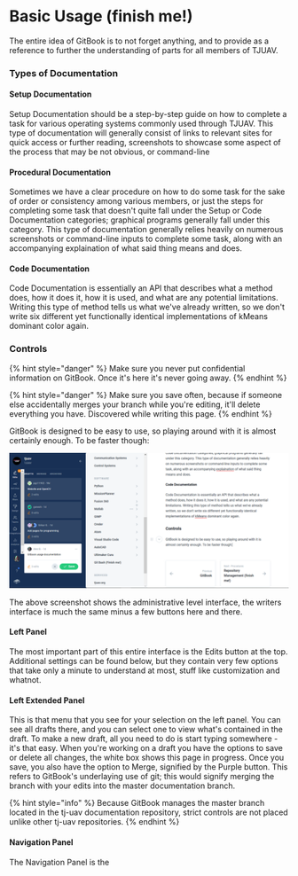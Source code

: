 # Basic Usage \(finish me!\)

The entire idea of GitBook is to not forget anything, and to provide as a reference to further the understanding of parts for all members of TJUAV.

### Types of Documentation

#### Setup Documentation

Setup Documentation should be a step-by-step guide on how to complete a task for various operating systems commonly used through TJUAV. This type of documentation will generally consist of links to relevant sites for quick access or further reading, screenshots to showcase some aspect of the process that may be not obvious, or command-line 

#### Procedural Documentation

Sometimes we have a clear procedure on how to do some task for the sake of order or consistency among various members, or just the steps for completing some task that doesn't quite fall under the Setup or Code Documentation categories; graphical programs generally fall under this category. This type of documentation generally relies heavily on numerous screenshots or command-line inputs to complete some task, along with an accompanying explaination of what said thing means and does.

#### Code Documentation

Code Documentation is essentially an API that describes what a method does, how it does it, how it is used, and what are any potential limitations. Writing this type of method tells us what we've already written, so we don't write six different yet functionally identical implementations of kMeans dominant color again.

### Controls

{% hint style="danger" %}
Make sure you never put confidential information on GitBook. Once it's here it's never going away.
{% endhint %}

{% hint style="danger" %}
Make sure you save often, because if someone else accidentally merges your branch while you're editing, it'll delete everything you have. Discovered while writing this page.
{% endhint %}

GitBook is designed to be easy to use, so playing around with it is almost certainly enough. To be faster though:

![Self-referential screenshot of interface](../../.gitbook/assets/gitbookdoc.PNG)

The above screenshot shows the administrative level interface, the writers interface is much the same minus a few buttons here and there.

#### Left Panel

The most important part of this entire interface is the Edits button at the top. Additional settings can be found below, but they contain very few options that take only a minute to understand at most, stuff like customization and whatnot.

#### Left Extended Panel

This is that menu that you see for your selection on the left panel. You can see all drafts there, and you can select one to view what's contained in the draft. To make a new draft, all you need to do is start typing somewhere - it's that easy. When you're working on a draft you have the options to save or delete all changes, the white box shows this page in progress. Once you save, you also have the option to Merge, signified by the Purple button. This refers to GitBook's underlaying use of git; this would signify merging the branch with your edits into the master documentation branch.

{% hint style="info" %}
Because GitBook manages the master branch located in the tj-uav documentation repository, strict controls are not placed unlike other tj-uav repositories.
{% endhint %}

#### Navigation Panel

The Navigation Panel is the 

